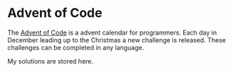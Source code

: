 # Advent of Code

The [Advent of Code](https://adventofcode.com) is a advent calendar for programmers.  Each day in December
leading up to the Christmas a new challenge is released.  These challenges can
be completed in any language.

My solutions are stored here.  




